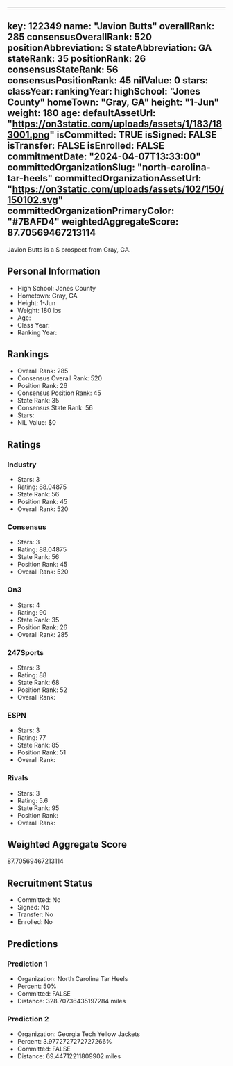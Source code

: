 ---
  key: 122349
  name: "Javion Butts"
  overallRank: 285
  consensusOverallRank: 520
  positionAbbreviation: S
  stateAbbreviation: GA
  stateRank: 35
  positionRank: 26
  consensusStateRank: 56
  consensusPositionRank: 45
  nilValue: 0
  stars: 
  classYear: 
  rankingYear: 
  highSchool: "Jones County"
  homeTown: "Gray, GA"
  height: "1-Jun"
  weight: 180
  age: 
  defaultAssetUrl: "https://on3static.com/uploads/assets/1/183/183001.png"
  isCommitted: TRUE
  isSigned: FALSE
  isTransfer: FALSE
  isEnrolled: FALSE
  commitmentDate: "2024-04-07T13:33:00"
  committedOrganizationSlug: "north-carolina-tar-heels"
  committedOrganizationAssetUrl: "https://on3static.com/uploads/assets/102/150/150102.svg"
  committedOrganizationPrimaryColor: "#7BAFD4"
  weightedAggregateScore: 87.70569467213114
  ---
  
  Javion Butts is a S prospect from Gray, GA.
  
  ## Personal Information
  - High School: Jones County
  - Hometown: Gray, GA
  - Height: 1-Jun
  - Weight: 180 lbs
  - Age: 
  - Class Year: 
  - Ranking Year: 
  
  ## Rankings
  - Overall Rank: 285
  - Consensus Overall Rank: 520
  - Position Rank: 26
  - Consensus Position Rank: 45
  - State Rank: 35
  - Consensus State Rank: 56
  - Stars: 
  - NIL Value: $0
  
  ## Ratings
  
  ### Industry
  - Stars: 3
  - Rating: 88.04875
  - State Rank: 56
  - Position Rank: 45
  - Overall Rank: 520
  
  ### Consensus
  - Stars: 3
  - Rating: 88.04875
  - State Rank: 56
  - Position Rank: 45
  - Overall Rank: 520
  
  ### On3
  - Stars: 4
  - Rating: 90
  - State Rank: 35
  - Position Rank: 26
  - Overall Rank: 285
  
  ### 247Sports
  - Stars: 3
  - Rating: 88
  - State Rank: 68
  - Position Rank: 52
  - Overall Rank: 
  
  ### ESPN
  - Stars: 3
  - Rating: 77
  - State Rank: 85
  - Position Rank: 51
  - Overall Rank: 
  
  ### Rivals
  - Stars: 3
  - Rating: 5.6
  - State Rank: 95
  - Position Rank: 
  - Overall Rank: 
  
  ## Weighted Aggregate Score
  87.70569467213114
  
  ## Recruitment Status
  - Committed: No
  - Signed: No
  - Transfer: No
  - Enrolled: No
  
  
  
  ## Predictions
  
  ### Prediction 1
  - Organization: North Carolina Tar Heels
  - Percent: 50%
  - Committed: FALSE
  - Distance: 328.70736435197284 miles
  
  ### Prediction 2
  - Organization: Georgia Tech Yellow Jackets
  - Percent: 3.9772727272727266%
  - Committed: FALSE
  - Distance: 69.44712211809902 miles
  
